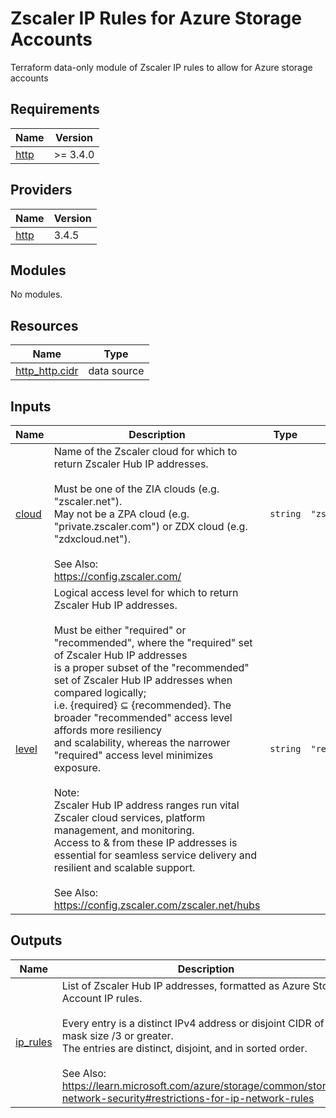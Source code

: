 # Zscaler IP Rules for Azure Storage Accounts

Terraform data-only module of Zscaler IP rules to allow for Azure storage accounts

## Requirements

| Name | Version |
|------|---------|
| <a name="requirement_http"></a> [http](#requirement\_http) | >= 3.4.0 |

## Providers

| Name | Version |
|------|---------|
| <a name="provider_http"></a> [http](#provider\_http) | 3.4.5 |

## Modules

No modules.

## Resources

| Name | Type |
|------|------|
| [http_http.cidr](https://registry.terraform.io/providers/hashicorp/http/latest/docs/data-sources/http) | data source |

## Inputs

| Name | Description | Type | Default | Required |
|------|-------------|------|---------|:--------:|
| <a name="input_cloud"></a> [cloud](#input\_cloud) | Name of the Zscaler cloud for which to return Zscaler Hub IP addresses.<br><br>Must be one of the ZIA clouds (e.g. "zscaler.net").<br>May not be a ZPA cloud (e.g. "private.zscaler.com") or ZDX cloud (e.g. "zdxcloud.net").<br><br>See Also:<br>  https://config.zscaler.com/ | `string` | `"zscaler.net"` | no |
| <a name="input_level"></a> [level](#input\_level) | Logical access level for which to return Zscaler Hub IP addresses.<br><br>Must be either "required" or "recommended", where the "required" set of Zscaler Hub IP addresses<br>is a proper subset of the "recommended" set of Zscaler Hub IP addresses when compared logically;<br>i.e. {required} ⊆ {recommended}. The broader "recommended" access level affords more resiliency<br>and scalability, whereas the narrower "required" access level minimizes exposure.<br><br>Note:<br>  Zscaler Hub IP address ranges run vital Zscaler cloud services, platform management, and monitoring.<br>  Access to & from these IP addresses is essential for seamless service delivery and resilient and scalable support.<br><br>See Also:<br>  https://config.zscaler.com/zscaler.net/hubs | `string` | `"required"` | no |

## Outputs

| Name | Description |
|------|-------------|
| <a name="output_ip_rules"></a> [ip\_rules](#output\_ip\_rules) | List of Zscaler Hub IP addresses, formatted as Azure Storage Account IP rules.<br><br>Every entry is a distinct IPv4 address or disjoint CIDR of mask size /3 or greater.<br>The entries are distinct, disjoint, and in sorted order.<br><br>See Also:<br>  https://learn.microsoft.com/azure/storage/common/storage-network-security#restrictions-for-ip-network-rules |
